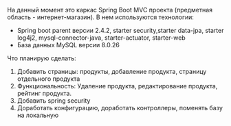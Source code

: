 На данный момент это каркас Spring Boot MVC проекта (предметная область - интернет-магазин).
В нем используются технологии:

- Spring boot parent версии 2.4.2, starter security,starter data-jpa, starter log4j2, mysql-connector-java, starter-actuator, starter-web
- База данных MySQL версии 8.0.26


Что планирую сделать:
1. Добавить страницы: продукты, добавление продукта, страницу отдельного продукта
2. Функциональность: Удаление продукта, редактирование продукта, рейтинг продукта.
3. Добавить spring security
4. Доработать конфигурацию, доработать контроллеры, поменять базу на локальную